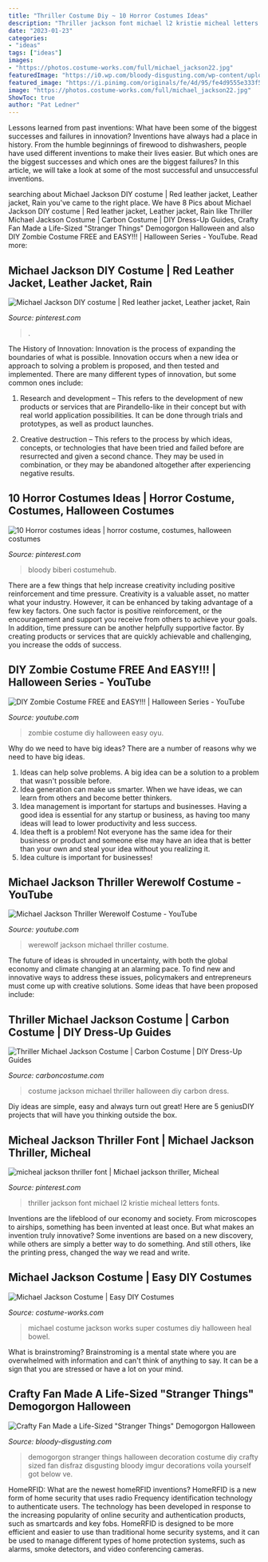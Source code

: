 ```yaml
---
title: "Thriller Costume Diy ~ 10 Horror Costumes Ideas"
description: "Thriller jackson font michael l2 kristie micheal letters fonts"
date: "2023-01-23"
categories:
- "ideas"
tags: ["ideas"]
images:
- "https://photos.costume-works.com/full/michael_jackson22.jpg"
featuredImage: "https://i0.wp.com/bloody-disgusting.com/wp-content/uploads/2016/10/demogorgon-4.jpg?resize=700%2C933"
featured_image: "https://i.pinimg.com/originals/fe/4d/95/fe4d9555e333f5469132e245627e2c16.png"
image: "https://photos.costume-works.com/full/michael_jackson22.jpg"
ShowToc: true
author: "Pat Ledner"
---
```



Lessons learned from past inventions: What have been some of the biggest successes and failures in innovation?
Inventions have always had a place in history. From the humble beginnings of firewood to dishwashers, people have used different inventions to make their lives easier. But which ones are the biggest successes and which ones are the biggest failures? In this article, we will take a look at some of the most successful and unsuccessful inventions.

	

		
searching about Michael Jackson DIY costume | Red leather jacket, Leather jacket, Rain you've came to the right place. We have 8 Pics about Michael Jackson DIY costume | Red leather jacket, Leather jacket, Rain like Thriller Michael Jackson Costume | Carbon Costume | DIY Dress-Up Guides, Crafty Fan Made a Life-Sized &quot;Stranger Things&quot; Demogorgon Halloween and also DIY Zombie Costume FREE and EASY!!! | Halloween Series - YouTube. Read more:
		
    
## Michael Jackson DIY Costume | Red Leather Jacket, Leather Jacket, Rain

<img loading=lazy src="https://i.pinimg.com/736x/66/0b/63/660b63aab094abb4e72b164cc5a54aa2.jpg" onerror="this.onerror=null;this.src='https://tse2.mm.bing.net/th?id=OIP.GVNwNLV-lFLvCyBwy6zFIQHaJ3&amp;pid=15.1';" alt="Michael Jackson DIY costume | Red leather jacket, Leather jacket, Rain">

_Source: pinterest.com_

>. 

	

The History of Innovation:
Innovation is the process of expanding the boundaries of what is possible. Innovation occurs when a new idea or approach to solving a problem is proposed, and then tested and implemented. There are many different types of innovation, but some common ones include:
1. Research and development – This refers to the development of new products or services that are Pirandello-like in their concept but with real world application possibilities. It can be done through trials and prototypes, as well as product launches.

2. Creative destruction – This refers to the process by which ideas, concepts, or technologies that have been tried and failed before are resurrected and given a second chance. They may be used in combination, or they may be abandoned altogether after experiencing negative results.


    
## 10 Horror Costumes Ideas | Horror Costume, Costumes, Halloween Costumes

<img loading=lazy src="https://i.pinimg.com/474x/79/de/5e/79de5e43084b07913fe79026b07bea7a--scary-halloween-costumes-halloween-ideas.jpg" onerror="this.onerror=null;this.src='https://tse4.mm.bing.net/th?id=OIP.HxrIpFFBp64uGNQu3dWr9gAAAA&amp;pid=15.1';" alt="10 Horror costumes ideas | horror costume, costumes, halloween costumes">

_Source: pinterest.com_

>bloody biberi costumehub. 

	

There are a few things that help increase creativity including positive reinforcement and time pressure.
Creativity is a valuable asset, no matter what your industry. However, it can be enhanced by taking advantage of a few key factors. One such factor is positive reinforcement, or the encouragement and support you receive from others to achieve your goals. In addition, time pressure can be another helpfully supportive factor. By creating products or services that are quickly achievable and challenging, you increase the odds of success.

    
## DIY Zombie Costume FREE And EASY!!! | Halloween Series - YouTube

<img loading=lazy src="http://i.ytimg.com/vi/FQdlsgd_oyU/maxresdefault.jpg" onerror="this.onerror=null;this.src='https://tse2.mm.bing.net/th?id=OIP.4asjrRdLyOGZkUh5Wnqo4QHaEK&amp;pid=15.1';" alt="DIY Zombie Costume FREE and EASY!!! | Halloween Series - YouTube">

_Source: youtube.com_

>zombie costume diy halloween easy oyu. 

	

Why do we need to have big ideas?
There are a number of reasons why we need to have big ideas. 
1. Ideas can help solve problems. A big idea can be a solution to a problem that wasn't possible before. 
2. Idea generation can make us smarter. When we have ideas, we can learn from others and become better thinkers. 
3. Idea management is important for startups and businesses. Having a good idea is essential for any startup or business, as having too many ideas will lead to lower productivity and less success. 
4. Idea theft is a problem! Not everyone has the same idea for their business or product and someone else may have an idea that is better than your own and steal your idea without you realizing it. 
5. Idea culture is important for businesses!

    
## Michael Jackson Thriller Werewolf Costume - YouTube

<img loading=lazy src="http://i1.ytimg.com/vi/CEqUzuPbYSo/hqdefault.jpg" onerror="this.onerror=null;this.src='https://tse4.mm.bing.net/th?id=OIP.3yWqiiRZVgjKOmGv2RAqMgHaFj&amp;pid=15.1';" alt="Michael Jackson Thriller Werewolf Costume - YouTube">

_Source: youtube.com_

>werewolf jackson michael thriller costume. 

	

The future of ideas is shrouded in uncertainty, with both the global economy and climate changing at an alarming pace. To find new and innovative ways to address these issues, policymakers and entrepreneurs must come up with creative solutions. Some ideas that have been proposed include: 

    
## Thriller Michael Jackson Costume | Carbon Costume | DIY Dress-Up Guides

<img loading=lazy src="https://carboncostume.com/wordpress/wp-content/uploads/2016/10/thrillermichaeljackson-costume.jpg" onerror="this.onerror=null;this.src='https://tse3.mm.bing.net/th?id=OIP.ZHzd7664LybfgfhKeHSUogHaEj&amp;pid=15.1';" alt="Thriller Michael Jackson Costume | Carbon Costume | DIY Dress-Up Guides">

_Source: carboncostume.com_

>costume jackson michael thriller halloween diy carbon dress. 

	

Diy ideas are simple, easy and always turn out great! Here are 5 geniusDIY projects that will have you thinking outside the box.

    
## Micheal Jackson Thriller Font | Michael Jackson Thriller, Micheal

<img loading=lazy src="https://i.pinimg.com/originals/fe/4d/95/fe4d9555e333f5469132e245627e2c16.png" onerror="this.onerror=null;this.src='https://tse2.mm.bing.net/th?id=OIP.dINTQWg26Gw9l1yNv6ObJQAAAA&amp;pid=15.1';" alt="micheal jackson thriller font | Michael jackson thriller, Micheal">

_Source: pinterest.com_

>thriller jackson font michael l2 kristie micheal letters fonts. 

	

Inventions are the lifeblood of our economy and society. From microscopes to airships, something has been invented at least once. But what makes an invention truly innovative? Some inventions are based on a new discovery, while others are simply a better way to do something. And still others, like the printing press, changed the way we read and write.

    
## Michael Jackson Costume | Easy DIY Costumes

<img loading=lazy src="https://photos.costume-works.com/full/michael_jackson22.jpg" onerror="this.onerror=null;this.src='https://tse3.mm.bing.net/th?id=OIP.vRYDp8g0mr6XkvPRdoqg4AHaJ3&amp;pid=15.1';" alt="Michael Jackson Costume | Easy DIY Costumes">

_Source: costume-works.com_

>michael costume jackson works super costumes diy halloween heal bowel. 

	

What is brainstroming? Brainstroming is a mental state where you are overwhelmed with information and can't think of anything to say. It can be a sign that you are stressed or have a lot on your mind.

    
## Crafty Fan Made A Life-Sized &quot;Stranger Things&quot; Demogorgon Halloween

<img loading=lazy src="https://i0.wp.com/bloody-disgusting.com/wp-content/uploads/2016/10/demogorgon-4.jpg?resize=700%2C933" onerror="this.onerror=null;this.src='https://tse3.mm.bing.net/th?id=OIP.LwKf15ven0mDsyYS7X3V6wHaJ3&amp;pid=15.1';" alt="Crafty Fan Made a Life-Sized &quot;Stranger Things&quot; Demogorgon Halloween">

_Source: bloody-disgusting.com_

>demogorgon stranger things halloween decoration costume diy crafty sized fan disfraz disgusting bloody imgur decorations voila yourself got below ve. 

	

HomeRFID: What are the newest homeRFID inventions?
HomeRFID is a new form of home security that uses radio Frequency identification technology to authenticate users. The technology has been developed in response to the increasing popularity of online security and authentication products, such as smartcards and key fobs. HomeRFID is designed to be more efficient and easier to use than traditional home security systems, and it can be used to manage different types of home protection systems, such as alarms, smoke detectors, and video conferencing cameras.

